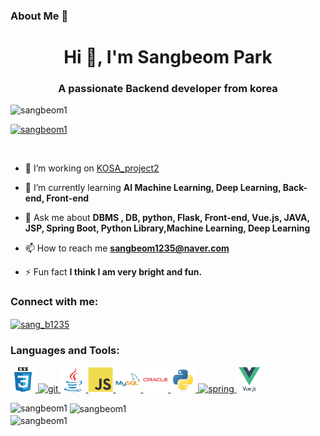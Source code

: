 ### About Me 👋

<h1 align="center">Hi 👋, I'm Sangbeom Park</h1>
<h3 align="center">A passionate Backend developer from korea</h3>

<p align="left"> <img src="https://komarev.com/ghpvc/?username=sangbeom1&label=Profile%20views&color=0e75b6&style=flat" alt="sangbeom1" /> </p>

<p align="left"> <a href="https://github.com/ryo-ma/github-profile-trophy"><img src="https://github-profile-trophy.vercel.app/?username=sangbeom1" alt="sangbeom1" /></a> </p>

<p align="left"> <a href="https://twitter.com/" target="blank"><img src="https://img.shields.io/twitter/follow/?logo=twitter&style=for-the-badge" alt="" /></a> </p>

- 🔭 I’m working on [KOSA_project2](https://github.com/sangbeom1/KOSA_project_2.git)

- 🌱 I’m currently learning **AI Machine Learning, Deep Learning, Back-end, Front-end**

- 💬 Ask me about **DBMS , DB, python, Flask, Front-end, Vue.js, JAVA, JSP, Spring Boot, Python Library,Machine Learning, Deep Learning**

- 📫 How to reach me **sangbeom1235@naver.com**

- ⚡ Fun fact **I think I am very bright and fun.**

<h3 align="left">Connect with me:</h3>
<p align="left">
<a href="https://instagram.com/sang_b1235" target="blank"><img align="center" src="https://raw.githubusercontent.com/rahuldkjain/github-profile-readme-generator/master/src/images/icons/Social/instagram.svg" alt="sang_b1235" height="30" width="40" /></a>
</p>

<h3 align="left">Languages and Tools:</h3>
<p align="left"> <a href="https://www.w3schools.com/css/" target="_blank" rel="noreferrer"> <img src="https://raw.githubusercontent.com/devicons/devicon/master/icons/css3/css3-original-wordmark.svg" alt="css3" width="40" height="40"/> </a> <a href="https://git-scm.com/" target="_blank" rel="noreferrer"> <img src="https://www.vectorlogo.zone/logos/git-scm/git-scm-icon.svg" alt="git" width="40" height="40"/> </a> <a href="https://www.java.com" target="_blank" rel="noreferrer"> <img src="https://raw.githubusercontent.com/devicons/devicon/master/icons/java/java-original.svg" alt="java" width="40" height="40"/> </a> <a href="https://developer.mozilla.org/en-US/docs/Web/JavaScript" target="_blank" rel="noreferrer"> <img src="https://raw.githubusercontent.com/devicons/devicon/master/icons/javascript/javascript-original.svg" alt="javascript" width="40" height="40"/> </a> <a href="https://www.mysql.com/" target="_blank" rel="noreferrer"> <img src="https://raw.githubusercontent.com/devicons/devicon/master/icons/mysql/mysql-original-wordmark.svg" alt="mysql" width="40" height="40"/> </a> <a href="https://www.oracle.com/" target="_blank" rel="noreferrer"> <img src="https://raw.githubusercontent.com/devicons/devicon/master/icons/oracle/oracle-original.svg" alt="oracle" width="40" height="40"/> </a> <a href="https://www.python.org" target="_blank" rel="noreferrer"> <img src="https://raw.githubusercontent.com/devicons/devicon/master/icons/python/python-original.svg" alt="python" width="40" height="40"/> </a> <a href="https://spring.io/" target="_blank" rel="noreferrer"> <img src="https://www.vectorlogo.zone/logos/springio/springio-icon.svg" alt="spring" width="40" height="40"/> </a> <a href="https://vuejs.org/" target="_blank" rel="noreferrer"> <img src="https://raw.githubusercontent.com/devicons/devicon/master/icons/vuejs/vuejs-original-wordmark.svg" alt="vuejs" width="40" height="40"/> </a> </p>

<div><img align="left" src="https://github-readme-stats.vercel.app/api/top-langs?username=sangbeom1&show_icons=true&locale=en&layout=compact" alt="sangbeom1" /></div>

<div>&nbsp;<img align="center" src="https://github-readme-stats.vercel.app/api?username=sangbeom1&show_icons=true&locale=en" alt="sangbeom1" /></div>

<div><img align="center" src="https://github-readme-streak-stats.herokuapp.com/?user=sangbeom1&" alt="sangbeom1" /></div>

